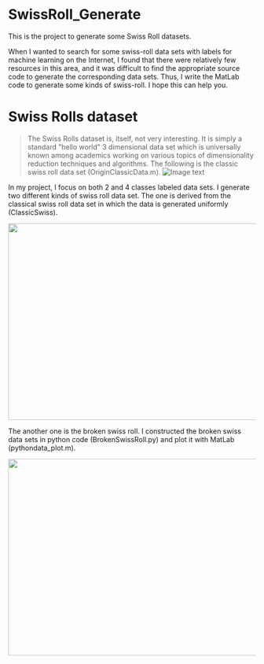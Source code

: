 # SwissRoll_Generate
This is the project to generate some Swiss Roll datasets. </br>

When I wanted to search for some swiss-roll data sets with labels for machine learning on the Internet, I found that there were relatively few resources in this area, and it was difficult to find the appropriate source code to generate the corresponding data sets. Thus, I write the MatLab code to generate some kinds of swiss-roll. I hope this can help you.</br>   

# Swiss Rolls dataset
> The Swiss Rolls dataset is, itself, not very interesting. It is simply a standard "hello world" 3 dimensional data set which is universally known among academics working on various topics of dimensionality reduction techniques and algorithms.
The following is the classic swiss roll data set (OriginClassicData.m). 
![Image text](https://raw.github.com/yourName/repositpry/master/yourprojectName/img-folder/test.jpg)

In my project, I focus on both 2 and 4 classes labeled data sets. I generate two different kinds of swiss roll data set. The one is derived from the classical swiss roll data set in which the data is generated uniformly (ClassicSwiss). 
<div align=center><img width="600" height="400" src="https://user-images.githubusercontent.com/62274799/144723644-9b92084e-4bb3-49c2-bd8a-14599af4a966.png"/></div>  

The another one is the broken swiss roll. I constructed the broken swiss data sets in python code (BrokenSwissRoll.py) and plot it with MatLab (pythondata_plot.m).
<div align=center><img width="600" height="400" src="https://user-images.githubusercontent.com/62274799/144723644-9b92084e-4bb3-49c2-bd8a-14599af4a966.png"/></div>  

